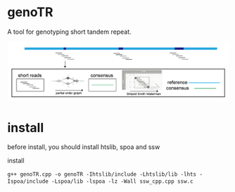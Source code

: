 # genoTR
A tool for genotyping short tandem repeat.

![alt text](https://github.com/Wenfei-Xian/genoTR/blob/main/Picture1.png)

# install
before install, you should install htslib, spoa and ssw

install
```
g++ genoTR.cpp -o genoTR -Ihtslib/include -Lhtslib/lib -lhts -Ispoa/include -Lspoa/lib -lspoa -lz -Wall ssw_cpp.cpp ssw.c
```
